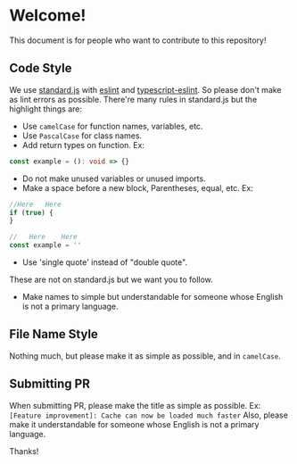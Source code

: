 # Welcome!

This document is for people who want to contribute to this repository!

## Code Style

We use [standard.js](https://standardjs.org) with [eslint](https://eslint.org) and [typescript-eslint](https://github.com/typescript-eslint/typescript-eslint).
So please don't make as lint errors as possible. There're many rules in standard.js but the highlight things are:

- Use `camelCase` for function names, variables, etc.
- Use `PascalCase` for class names.
- Add return types on function. Ex:

```ts
const example = (): void => {}
```

- Do not make unused variables or unused imports.
- Make a space before a new block, Parentheses, equal, etc. Ex:

```ts
//Here   Here
if (true) {
}

//   Here    Here
const example = ''
```

- Use 'single quote' instead of "double quote".

These are not on standard.js but we want you to follow.

- Make names to simple but understandable for someone whose English is not a primary language.

## File Name Style

Nothing much, but please make it as simple as possible, and in `camelCase`.

## Submitting PR

When submitting PR, please make the title as simple as possible. Ex: `[Feature improvement]: Cache can now be loaded much faster`
Also, please make it understandable for someone whose English is not a primary language.

Thanks!
